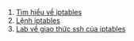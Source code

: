 1. [Tìm hiểu về iptables](https://github.com/duckmak14/linux/blob/master/iptables/docs/iptables.md)
2. [Lệnh iptables](https://github.com/duckmak14/linux/blob/master/iptables/docs/iptables_command.md)
3. [Lab về giao thức ssh của iptables](https://github.com/duckmak14/linux/blob/master/iptables/labs/lab_iptable.md)